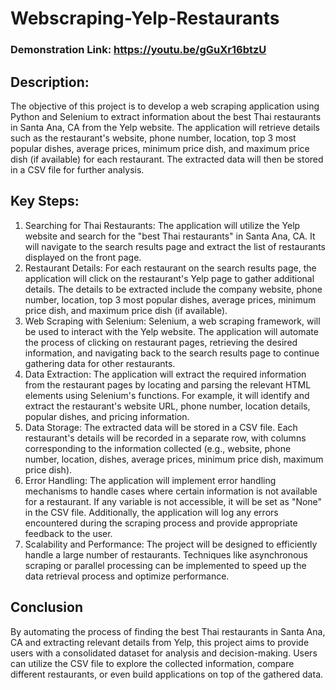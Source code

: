 # Webscraping-Yelp-Restaurants

### Demonstration Link: https://youtu.be/gGuXr16btzU

## Description:
The objective of this project is to develop a web scraping application using Python and Selenium to extract information about the best Thai restaurants in Santa Ana, CA from the Yelp website. The application will retrieve details such as the restaurant's website, phone number, location, top 3 most popular dishes, average prices, minimum price dish, and maximum price dish (if available) for each restaurant. The extracted data will then be stored in a CSV file for further analysis.

## Key Steps:
1) Searching for Thai Restaurants: The application will utilize the Yelp website and search for the "best Thai restaurants" in Santa Ana, CA. It will navigate to the search results page and extract the list of restaurants displayed on the front page.
2) Restaurant Details: For each restaurant on the search results page, the application will click on the restaurant's Yelp page to gather additional details. The details to be extracted include the company website, phone number, location, top 3 most popular dishes, average prices, minimum price dish, and maximum price dish (if available).
3) Web Scraping with Selenium: Selenium, a web scraping framework, will be used to interact with the Yelp website. The application will automate the process of clicking on restaurant pages, retrieving the desired information, and navigating back to the search results page to continue gathering data for other restaurants.
4) Data Extraction: The application will extract the required information from the restaurant pages by locating and parsing the relevant HTML elements using Selenium's functions. For example, it will identify and extract the restaurant's website URL, phone number, location details, popular dishes, and pricing information.
5) Data Storage: The extracted data will be stored in a CSV file. Each restaurant's details will be recorded in a separate row, with columns corresponding to the information collected (e.g., website, phone number, location, dishes, average prices, minimum price dish, maximum price dish).
6) Error Handling: The application will implement error handling mechanisms to handle cases where certain information is not available for a restaurant. If any variable is not accessible, it will be set as "None" in the CSV file. Additionally, the application will log any errors encountered during the scraping process and provide appropriate feedback to the user.
7) Scalability and Performance: The project will be designed to efficiently handle a large number of restaurants. Techniques like asynchronous scraping or parallel processing can be implemented to speed up the data retrieval process and optimize performance.

## Conclusion
By automating the process of finding the best Thai restaurants in Santa Ana, CA and extracting relevant details from Yelp, this project aims to provide users with a consolidated dataset for analysis and decision-making. Users can utilize the CSV file to explore the collected information, compare different restaurants, or even build applications on top of the gathered data.
